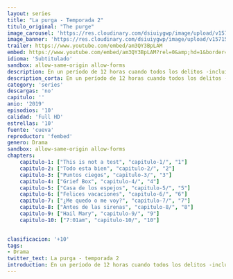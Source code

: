 ```yaml
---
layout: series
title: "La purga - Temporada 2"
titulo_original: "The purge"
image_carousel: 'https://res.cloudinary.com/dsiuiygwp/image/upload/v1571541378/purga2-min_cz7gpb.jpg'
image_banner: 'https://res.cloudinary.com/dsiuiygwp/image/upload/v1571541386/la-purga-cartel-segunda-temporada-1571314380-min_pleqq0.jpg'
trailer: https://www.youtube.com/embed/am3QY3BpLAM
embed: https://www.youtube.com/embed/am3QY3BpLAM?rel=0&amp;hd=1&border=0&wmode=opaque&enablejsapi=1&modestbranding=1&controls=1&showinfo=1
idioma: 'Subtitulado'
sandbox: allow-same-origin allow-forms
description: En un período de 12 horas cuando todos los delitos -incluidos vandalismo, asesinato, incendio y robo- es legal, ambientado en un gobierno de Estados Unidos alterado por un partido político totalitario, la serie sigue a varios personajes aparentemente sin relación que viven en una pequeña ciudad. A medida que el reloj avanza, cada personaje se ve obligado a contar su pasado a medida que descubren qué tan lejos llegarán para sobrevivir a la noche de la purga
description_corta: En un período de 12 horas cuando todos los delitos -incluidos vandalismo, asesinato, incendio y robo- es legal, ambientado en un gobierno de Estados Unidos alterado por un partido político totalitario, la serie sigue a varios personajes aparentemente sin relación que..
category: 'series'
descargas: 'no'
capitulo: ''
anio: '2019'
episodios: '10'
calidad: 'Full HD'
estrellas: '10'
fuente: 'cueva'
reproductor: 'fembed'
genero: Drama
sandbox: allow-same-origin allow-forms 
chapters:
    capitulo-1: ["This is not a test", "capitulo-1/", "1"]
    capitulo-2: ["Todo esta bien", "capitulo-2/", "2"]
    capitulo-3: ["Puntos ciegos", "capitulo-3/", "3"]
    capitulo-4: ["Grief Box", "capitulo-4/", "4"]
    capitulo-5: ["Casa de los espejos", "capitulo-5/", "5"]
    capitulo-6: ["Felices vacaciones", "capitulo-6/", "6"]
    capitulo-7: ["¿Me quedo o me voy?", "capitulo-7/", "7"]
    capitulo-8: ["Antes de las sirenas", "capitulo-8/", "8"]
    capitulo-9: ["Hail Mary", "capitulo-9/", "9"]
    capitulo-10: ["7:01am", "capitulo-10/", "10"]
    

clasificacion: '+10'
tags:
- Drama
twitter_text: La purga - temporada 2
introduction: En un período de 12 horas cuando todos los delitos -incluidos vandalismo, asesinato, incendio y robo- es legal, ambientado en un gobierno de Estados Unidos alterado por un partido político totalitario, la serie sigue a varios personajes aparentemente sin relación que..
---
```



 







